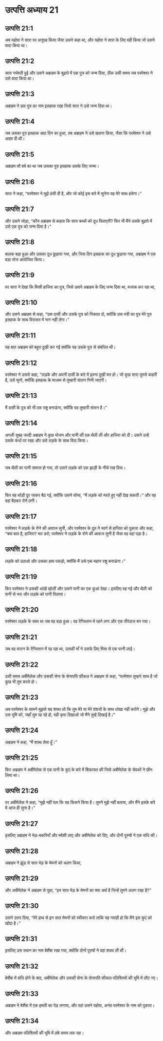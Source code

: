 # उत्पत्ति अध्याय 21

## उत्पत्ति 21:1
अब यहोवा ने सारा पर अनुग्रह किया जैसा उसने कहा था, और यहोवा ने सारा के लिए वही किया जो उसने वादा किया था।

## उत्पत्ति 21:2
सारा गर्भवती हुई और उसने अब्राहम के बुढ़ापे में एक पुत्र को जन्म दिया, ठीक उसी समय जब परमेश्वर ने उसे वादा किया था।

## उत्पत्ति 21:3
अब्राहम ने उस पुत्र का नाम इसहाक रखा जिसे सारा ने उसे जन्म दिया था।

## उत्पत्ति 21:4
जब उसका पुत्र इसहाक आठ दिन का हुआ, तब अब्राहम ने उसे खतना किया, जैसा कि परमेश्वर ने उसे आज्ञा दी थी।

## उत्पत्ति 21:5
अब्राहम सौ वर्ष का था जब उसका पुत्र इसहाक उसके लिए जन्मा।

## उत्पत्ति 21:6
सारा ने कहा, “परमेश्वर ने मुझे हंसी दी है, और जो कोई इस बारे में सुनेगा वह मेरे साथ हंसेगा।”

## उत्पत्ति 21:7
और उसने जोड़ा, “कौन अब्राहम से कहता कि सारा बच्चों को दूध पिलाएगी? फिर भी मैंने उसके बुढ़ापे में उसे एक पुत्र को जन्म दिया है।”

## उत्पत्ति 21:8
बालक बड़ा हुआ और उसका दूध छुड़ाया गया, और जिस दिन इसहाक का दूध छुड़ाया गया, अब्राहम ने एक बड़ा भोज आयोजित किया।

## उत्पत्ति 21:9
पर सारा ने देखा कि मिस्री हाजिरा का पुत्र, जिसे उसने अब्राहम के लिए जन्म दिया था, मजाक कर रहा था,

## उत्पत्ति 21:10
और उसने अब्राहम से कहा, “उस दासी और उसके पुत्र को निकाल दो, क्योंकि उस स्त्री का पुत्र मेरे पुत्र इसहाक के साथ विरासत में भाग नहीं लेगा।”

## उत्पत्ति 21:11
यह बात अब्राहम को बहुत दुखी कर गई क्योंकि यह उसके पुत्र से संबंधित थी।

## उत्पत्ति 21:12
परमेश्वर ने उससे कहा, “लड़के और अपनी दासी के बारे में इतना दुखी मत हो। जो कुछ सारा तुमसे कहती है, उसे सुनो, क्योंकि इसहाक के माध्यम से तुम्हारी संतान गिनी जाएगी।

## उत्पत्ति 21:13
मैं दासी के पुत्र को भी एक राष्ट्र बनाऊंगा, क्योंकि वह तुम्हारी संतान है।”

## उत्पत्ति 21:14
अगली सुबह जल्दी अब्राहम ने कुछ भोजन और पानी की एक थैली ली और हाजिरा को दी। उसने उन्हें उसके कंधों पर रखा और उसे लड़के के साथ विदा किया।

## उत्पत्ति 21:15
जब थैली का पानी समाप्त हो गया, तो उसने लड़के को एक झाड़ी के नीचे रख दिया।

## उत्पत्ति 21:16
फिर वह थोड़ी दूर जाकर बैठ गई, क्योंकि उसने सोचा, “मैं लड़के को मरते हुए नहीं देख सकती।” और वह वहां बैठकर रोने लगी।

## उत्पत्ति 21:17
परमेश्वर ने लड़के के रोने की आवाज सुनी, और परमेश्वर के दूत ने स्वर्ग से हाजिरा को पुकारा और कहा, “क्या बात है, हाजिरा? मत डरो; परमेश्वर ने लड़के के रोने की आवाज सुनी है जैसा वह वहां पड़ा है।

## उत्पत्ति 21:18
लड़के को उठाओ और उसका हाथ पकड़ो, क्योंकि मैं उसे एक महान राष्ट्र बनाऊंगा।”

## उत्पत्ति 21:19
फिर परमेश्वर ने उसकी आंखें खोलीं और उसने पानी का एक कुआं देखा। इसलिए वह गई और थैली को पानी से भरा और लड़के को पानी पिलाया।

## उत्पत्ति 21:20
परमेश्वर लड़के के साथ था जब वह बड़ा हुआ। वह रेगिस्तान में रहने लगा और एक तीरंदाज बन गया।

## उत्पत्ति 21:21
जब वह पारान के रेगिस्तान में रह रहा था, उसकी माँ ने उसके लिए मिस्र से एक पत्नी लाई।

## उत्पत्ति 21:22
उसी समय अबीमेलेक और उसकी सेना के सेनापति फीकल ने अब्राहम से कहा, “परमेश्वर तुम्हारे साथ है जो कुछ भी तुम करते हो।

## उत्पत्ति 21:23
अब परमेश्वर के सामने मुझसे यह शपथ लो कि तुम मेरे या मेरे वंशजों के साथ धोखा नहीं करोगे। मुझे और उस भूमि को, जहाँ तुम रह रहे हो, वही कृपा दिखाओ जो मैंने तुम्हें दिखाई है।”

## उत्पत्ति 21:24
अब्राहम ने कहा, “मैं शपथ लेता हूँ।”

## उत्पत्ति 21:25
फिर अब्राहम ने अबीमेलेक से एक पानी के कुएं के बारे में शिकायत की जिसे अबीमेलेक के सेवकों ने छीन लिया था।

## उत्पत्ति 21:26
पर अबीमेलेक ने कहा, “मुझे नहीं पता कि यह किसने किया है। तुमने मुझे नहीं बताया, और मैंने इसके बारे में आज ही सुना है।”

## उत्पत्ति 21:27
इसलिए अब्राहम ने भेड़-बकरियाँ और मवेशी लाए और अबीमेलेक को दिए, और दोनों पुरुषों ने एक संधि की।

## उत्पत्ति 21:28
अब्राहम ने झुंड से सात भेड़ के मेमनों को अलग किया,

## उत्पत्ति 21:29
और अबीमेलेक ने अब्राहम से पूछा, “इन सात भेड़ के मेमनों का क्या अर्थ है जिन्हें तुमने अलग रखा है?”

## उत्पत्ति 21:30
उसने उत्तर दिया, “मेरे हाथ से इन सात मेमनों को स्वीकार करो ताकि यह गवाही हो कि मैंने इस कुएं को खोदा है।”

## उत्पत्ति 21:31
इसलिए उस स्थान का नाम बेर्शेबा रखा गया, क्योंकि दोनों पुरुषों ने वहां शपथ ली थी।

## उत्पत्ति 21:32
बेर्शेबा में संधि होने के बाद, अबीमेलेक और उसकी सेना के सेनापति फीकल पलिश्तियों की भूमि में लौट गए।

## उत्पत्ति 21:33
अब्राहम ने बेर्शेबा में एक इमली का पेड़ लगाया, और वहां उसने यहोवा, अनंत परमेश्वर के नाम को पुकारा।

## उत्पत्ति 21:34
और अब्राहम पलिश्तियों की भूमि में लंबे समय तक रहा।
